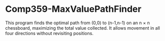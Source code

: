 # Comp359-MaxValuePathFinder
This program finds the optimal path from (0,0) to (n-1,n-1) on an n × n chessboard, maximizing the total value collected. It allows movement in all four directions without revisiting positions.
